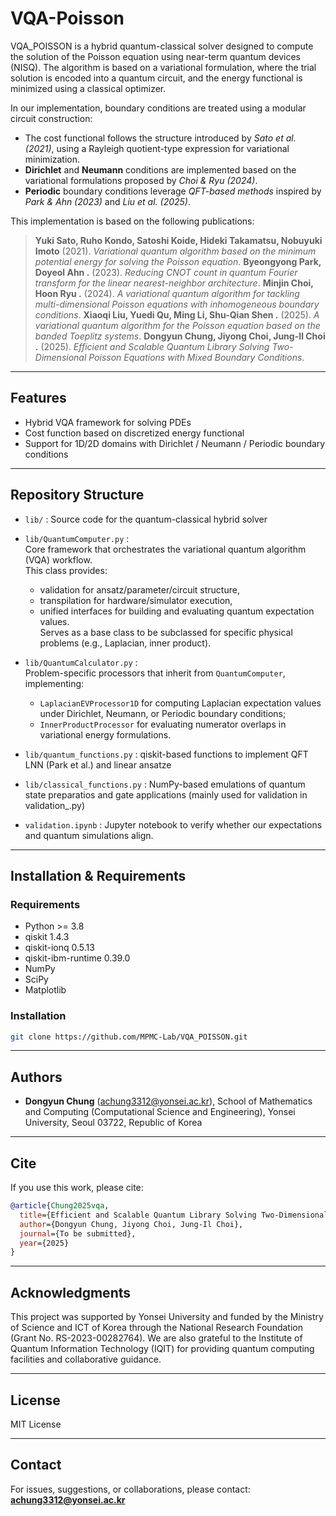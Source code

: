 # VQA-Poisson

VQA_POISSON is a hybrid quantum-classical solver designed to compute the solution of the Poisson equation using near-term quantum devices (NISQ). The algorithm is based on a variational formulation, where the trial solution is encoded into a quantum circuit, and the energy functional is minimized using a classical optimizer.

In our implementation, boundary conditions are treated using a modular circuit construction:
- The cost functional follows the structure introduced by *Sato et al. (2021)*, using a Rayleigh quotient-type expression for variational minimization.
- **Dirichlet** and **Neumann** conditions are implemented based on the variational formulations proposed by *Choi & Ryu (2024)*.
- **Periodic** boundary conditions leverage *QFT-based methods* inspired by *Park & Ahn (2023)* and *Liu et al. (2025)*.

This implementation is based on the following publications:

> **Yuki Sato, Ruho Kondo, Satoshi Koide, Hideki Takamatsu, Nobuyuki Imoto** (2021). *Variational quantum algorithm based on the minimum potential energy for solving the Poisson equation*.
> **Byeongyong Park, Doyeol Ahn .** (2023). *Reducing CNOT count in quantum Fourier transform for the linear nearest-neighbor architecture*.
> **Minjin Choi, Hoon Ryu .** (2024). *A variational quantum algorithm for tackling multi-dimensional Poisson equations with inhomogeneous boundary conditions*.
> **Xiaoqi Liu, Yuedi Qu, Ming Li, Shu-Qian Shen .** (2025). *A variational quantum algorithm for the Poisson equation based on the banded Toeplitz systems*.
> **Dongyun Chung, Jiyong Choi, Jung-Il Choi .** (2025). *Efficient and Scalable Quantum Library Solving Two-Dimensional Poisson Equations with Mixed Boundary Conditions*.
---

## Features

- Hybrid VQA framework for solving PDEs
- Cost function based on discretized energy functional
- Support for 1D/2D domains with Dirichlet / Neumann / Periodic boundary conditions

---

## Repository Structure

- `lib/` : Source code for the quantum-classical hybrid solver
- `lib/QuantumComputer.py` :  
  Core framework that orchestrates the variational quantum algorithm (VQA) workflow.  
  This class provides:
  - validation for ansatz/parameter/circuit structure,
  - transpilation for hardware/simulator execution,
  - unified interfaces for building and evaluating quantum expectation values.  
  Serves as a base class to be subclassed for specific physical problems (e.g., Laplacian, inner product).

- `lib/QuantumCalculator.py` :  
  Problem-specific processors that inherit from `QuantumComputer`, implementing:
  - `LaplacianEVProcessor1D` for computing Laplacian expectation values under Dirichlet, Neumann, or Periodic boundary conditions;
  - `InnerProductProcessor` for evaluating numerator overlaps in variational energy formulations.
 
- `lib/quantum_functions.py` : qiskit-based functions to implement QFT LNN (Park et al.) and linear ansatze
- `lib/classical_functions.py` : NumPy-based emulations of quantum state preparatios and gate applications (mainly used for validation in validation_.py)
- `validation.ipynb` : Jupyter notebook to verify whether our expectations and quantum simulations align.
---

## Installation & Requirements

### Requirements

- Python >= 3.8
- qiskit 1.4.3
- qiskit-ionq 0.5.13
- qiskit-ibm-runtime 0.39.0
- NumPy
- SciPy
- Matplotlib

### Installation

```bash
git clone https://github.com/MPMC-Lab/VQA_POISSON.git
```

---


## Authors

- **Dongyun Chung** ([achung3312@yonsei.ac.kr](mailto\:achung3312@yonsei.ac.kr)), School of Mathematics and Computing (Computational Science and Engineering), Yonsei University, Seoul 03722, Republic of Korea

---

## Cite

If you use this work, please cite:

```bibtex
@article{Chung2025vqa,
  title={Efficient and Scalable Quantum Library Solving Two-Dimensional Poisson Equatiosn with Mixed Boundary Conditions},
  author={Dongyun Chung, Jiyong Choi, Jung-Il Choi},
  journal={To be submitted},
  year={2025}
}
```

---

## Acknowledgments

This project was supported by Yonsei University and funded by the Ministry of Science and ICT of Korea through the National Research Foundation (Grant No. RS-2023-00282764).
We are also grateful to the Institute of Quantum Information Technology (IQIT) for providing quantum computing facilities and collaborative guidance.

---

## License

MIT License

---

## Contact

For issues, suggestions, or collaborations, please contact: [**achung3312@yonsei.ac.kr**](mailto\:achung3312@yonsei.ac.kr)

